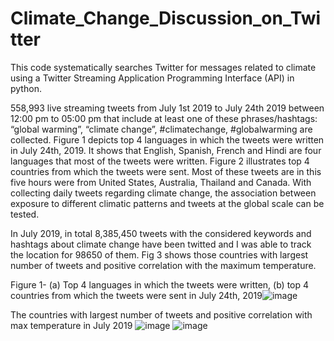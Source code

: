 # Climate_Change_Discussion_on_Twitter

This code systematically searches Twitter for messages related to climate using a Twitter Streaming Application Programming Interface (API) in python. 

558,993 live streaming tweets from July 1st 2019 to July 24th 2019 between 12:00 pm to 05:00 pm that include at least one of these phrases/hashtags: “global warming”, “climate change”, #climatechange, #globalwarming are collected. Figure 1 depicts top 4 languages in which the tweets were written in July 24th, 2019. It shows that English, Spanish, French and Hindi are four languages that most of the tweets were written. Figure 2 illustrates top 4 countries from which the tweets were sent. Most of these tweets are in this five hours were from United States, Australia, Thailand and Canada. With collecting daily tweets regarding climate change, the association between exposure to different climatic patterns and tweets at the global scale can be tested.

In July 2019, in total 8,385,450 tweets with the considered keywords and hashtags about climate change have been twitted and I was able to track the location for 98650 of them. Fig 3 shows those countries with largest number of tweets and positive correlation with the maximum temperature. 


Figure 1- (a) Top 4 languages in which the tweets were written, (b) top 4 countries from which the tweets were sent in July 24th, 2019![image](https://user-images.githubusercontent.com/43420592/117394607-6f5b2780-aec4-11eb-803e-3026080adda6.png)

The countries with largest number of tweets and positive correlation with max temperature in July 2019 ![image](https://user-images.githubusercontent.com/43420592/117395760-9581c700-aec6-11eb-8062-ced4c87a5459.png)
![image](https://user-images.githubusercontent.com/43420592/117395374-c6adc780-aec5-11eb-8999-2812287f96f1.png)

